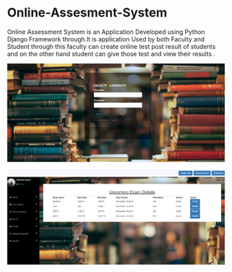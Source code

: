 # Online-Assesment-System
Online Assessment System is an Application Developed using Python Django Framework through.It is application Used by both Faculty and Student through this faculty can create online test post result of students and on the other hand student can give those test and view their results . 

![Alt text](https://github.com/Kratikpal1412/Online-Assesment-System/blob/master/Screenshot%20(232).png "Optional title")

![Alt text](https://github.com/Kratikpal1412/Online-Assesment-System/blob/master/Screenshot%20(234).png "Optional title")
